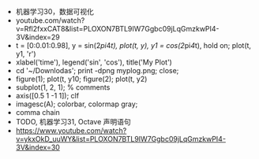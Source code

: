 - 机器学习30，数据可视化
- youtube.com/watch?v=Rfl2fxxCAT8&list=PLOXON7BTL9IW7Ggbc09jLqGmzkwPI4-3V&index=29
- t = [0:0.01:0.98], y = sin(2*pi*4*t), plot(t, y), y1 = cos(2*pi*4*t), hold on; plot(t, y1, 'r')
- xlabel('time'), legend('sin', 'cos'), title('My Plot')
- cd '~/Downlodas'; print -dpng myplog.png; close;
- figure(1); plot(t, y10; figure(2); plot(t, y2)
- subplot(1, 2, 1); % comments
- axis([0.5 1 -1 1]); clf
- imagesc(A); colorbar, colormap gray;
- comma chain 
- TODO, 机器学习31, Octave 声明语句
- https://www.youtube.com/watch?v=ykxOkD_uuWY&list=PLOXON7BTL9IW7Ggbc09jLqGmzkwPI4-3V&index=30
